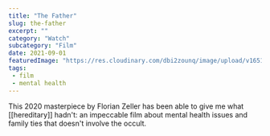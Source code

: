 ```yaml
---
title: "The Father"
slug: the-father
excerpt: ""
category: "Watch"
subcategory: "Film"
date: 2021-09-01
featuredImage: "https://res.cloudinary.com/dbi2zounq/image/upload/v1651048796/Digital%20garden/media/the-father_w9gft6.jpg"
tags:
 - film
 - mental health
---
```

This 2020 masterpiece by Florian Zeller has been able to give me what [[hereditary]] hadn't: an impeccable film about mental health issues and family ties that doesn't involve the occult.